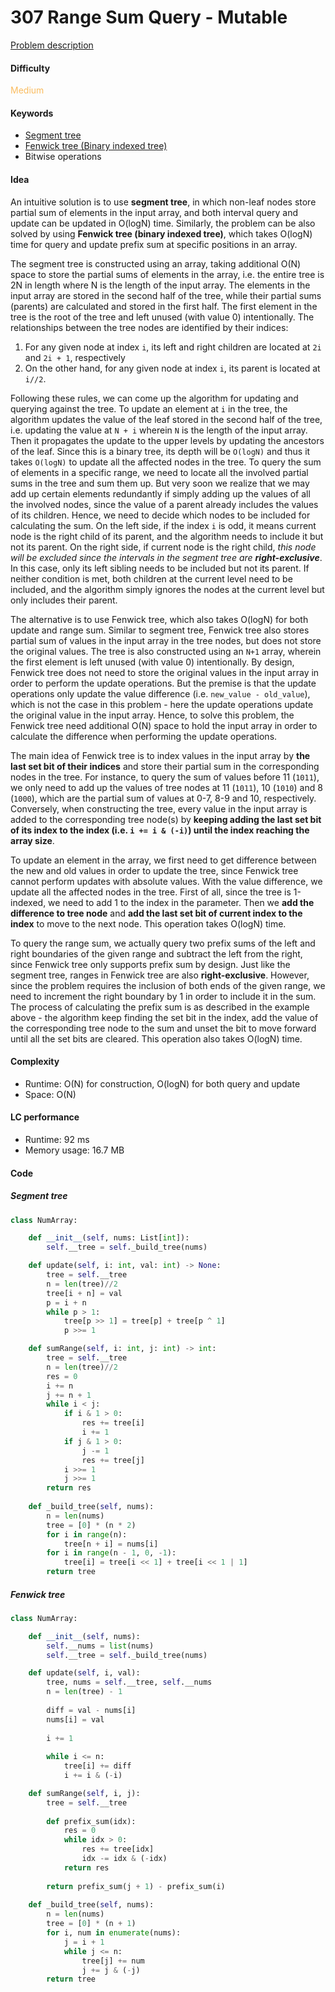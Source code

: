 307 Range Sum Query - Mutable
=======================
[Problem description](https://leetcode.com/problems/reconstruct-itinerary/)

#### Difficulty
<span style="color:#FABC60">Medium</span>

#### Keywords
- [Segment tree](https://www.geeksforgeeks.org/segment-tree-efficient-implementation/)
- [Fenwick tree (Binary indexed tree)](https://www.geeksforgeeks.org/binary-indexed-tree-or-fenwick-tree-2/)
- Bitwise operations
  
#### Idea
An intuitive solution is to use **segment tree**, in which non-leaf nodes store partial sum of elements in the input array, and both interval query and update can be updated in O(logN) time. Similarly, the problem can be also solved by using **Fenwick tree (binary indexed tree)**, which takes O(logN) time for query and update prefix sum at specific positions in an array. 

The segment tree is constructed using an array, taking additional O(N) space to store the partial sums of elements in the array, i.e. the entire tree is 2N in length where N is the length of the input array. The elements in the input array are stored in the second half of the tree, while their partial sums (parents) are calculated and stored in the first half. The first element in the tree is the root of the tree and left unused (with value 0) intentionally. The relationships between the tree nodes are identified by their indices:

1. For any given node at index `i`, its left and right children are located at `2i` and `2i + 1`, respectively 
2. On the other hand, for any given node at index `i`, its parent is located at `i//2`.

Following these rules, we can come up the algorithm for updating and querying against the tree. To update an element at `i` in the tree, the algorithm updates the value of the leaf stored in the second half of the tree, i.e. updating the value at `N + i` wherein `N` is the length of the input array. Then it propagates the update to the upper levels by updating the ancestors of the leaf. Since this is a binary tree, its depth will be `O(logN)` and thus it takes `O(logN)` to update all the affected nodes in the tree. To query the sum of elements in a specific range, we need to locate all the involved partial sums in the tree and sum them up. But very soon we realize that we may add up certain elements redundantly if simply adding up the values of all the involved nodes, since the value of a parent already includes the values of its children. Hence, we need to decide which nodes to be included for calculating the sum. On the left side, if the index `i` is odd, it means current node is the right child of its parent, and the algorithm needs to include it but not its parent. On the right side, if current node is the right child, *this node will be excluded since the intervals in the segment tree are **right-exclusive***. In this case, only its left sibling needs to be included but not its parent. If neither condition is met, both children at the current level need to be included, and the algorithm simply ignores the nodes at the current level but only includes their parent. 

The alternative is to use Fenwick tree, which also takes O(logN) for both update and range sum. Similar to segment tree, Fenwick tree also stores partial sum of values in the input array in the tree nodes, but does not store the original values. The tree is also constructed using an `N+1` array, wherein the first element is left unused (with value 0) intentionally. By design, Fenwick tree does not need to store the original values in the input array in order to perform the update operations. But the premise is that the update operations only update the value difference (i.e. `new_value - old_value`), which is not the case in this problem - here the update operations update the original value in the input array. Hence, to solve this problem, the Fenwick tree need additional O(N) space to hold the input array in order to calculate the difference when performing the update operations. 

The main idea of Fenwick tree is to index values in the input array by **the last set bit of their indices** and store their partial sum in the corresponding nodes in the tree. For instance, to query the sum of values before 11 (`1011`), we only need to add up the values of tree nodes at 11 (`1011`), 10 (`1010`) and 8 (`1000`), which are the partial sum of values at 0-7, 8-9 and 10, respectively. Conversely, when constructing the tree, every value in the input array is added to the corresponding tree node(s) by **keeping adding the last set bit of its index to the index (i.e. `i += i & (-i)`) until the index reaching the array size**.

To update an element in the array, we first need to get difference between the new and old values in order to update the tree, since Fenwick tree cannot perform updates with absolute values. With the value difference, we update all the affected nodes in the tree. First of all, since the tree is 1-indexed, we need to add 1 to the index in the parameter. Then we **add the difference to tree node** and **add the last set bit of current index to the index** to move to the next node. This operation takes O(logN) time. 

To query the range sum, we actually query two prefix sums of the left and right boundaries of the given range and subtract the left from the right, since Fenwick tree only supports prefix sum by design. Just like the segment tree, ranges in Fenwick tree are also **right-exclusive**. However, since the problem requires the inclusion of both ends of the given range, we need to increment the right boundary by 1 in order to include it in the sum. The process of calculating the prefix sum is as described in the example above - the algorithm keep finding the set bit in the index, add the value of the corresponding tree node to the sum and unset the bit to move forward until all the set bits are cleared. This operation also takes O(logN) time.


#### Complexity
- Runtime: O(N) for construction, O(logN) for both query and update
- Space: O(N)
  
#### LC performance
- Runtime: 92 ms
- Memory usage: 16.7 MB

#### Code
##### Segment tree
```python
class NumArray:

    def __init__(self, nums: List[int]):
        self.__tree = self._build_tree(nums)

    def update(self, i: int, val: int) -> None:
        tree = self.__tree 
        n = len(tree)//2
        tree[i + n] = val
        p = i + n
        while p > 1:
            tree[p >> 1] = tree[p] + tree[p ^ 1]
            p >>= 1

    def sumRange(self, i: int, j: int) -> int:
        tree = self.__tree
        n = len(tree)//2
        res = 0
        i += n
        j += n + 1
        while i < j:
            if i & 1 > 0:
                res += tree[i]
                i += 1
            if j & 1 > 0:
                j -= 1
                res += tree[j]
            i >>= 1
            j >>= 1
        return res
        
    def _build_tree(self, nums):
        n = len(nums)
        tree = [0] * (n * 2)
        for i in range(n):
            tree[n + i] = nums[i]
        for i in range(n - 1, 0, -1):
            tree[i] = tree[i << 1] + tree[i << 1 | 1]
        return tree
```

##### Fenwick tree
```python
class NumArray:

    def __init__(self, nums):
        self.__nums = list(nums)
        self.__tree = self._build_tree(nums)

    def update(self, i, val):
        tree, nums = self.__tree, self.__nums
        n = len(tree) - 1
    
        diff = val - nums[i]
        nums[i] = val
        
        i += 1
    
        while i <= n:
            tree[i] += diff
            i += i & (-i)

    def sumRange(self, i, j):
        tree = self.__tree
        
        def prefix_sum(idx):
            res = 0
            while idx > 0:
                res += tree[idx]
                idx -= idx & (-idx)
            return res
        
        return prefix_sum(j + 1) - prefix_sum(i)
        
    def _build_tree(self, nums):
        n = len(nums)
        tree = [0] * (n + 1)
        for i, num in enumerate(nums):
            j = i + 1
            while j <= n:
                tree[j] += num
                j += j & (-j)
        return tree
```